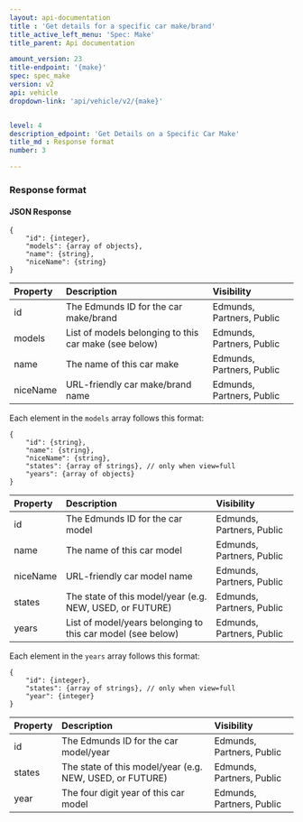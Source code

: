 ```yaml
---
layout: api-documentation
title : 'Get details for a specific car make/brand'
title_active_left_menu: 'Spec: Make'
title_parent: Api documentation

amount_version: 23
title-endpoint: '{make}'
spec: spec_make
version: v2
api: vehicle
dropdown-link: 'api/vehicle/v2/{make}'


level: 4
description_edpoint: 'Get Details on a Specific Car Make'
title_md : Response format
number: 3

---
```


### Response format

#### JSON Response

	{
		"id": {integer},
		"models": {array of objects},
		"name": {string},
		"niceName": {string}
	}

| Property      | Description                                              | Visibility                |
|:--------------|:---------------------------------------------------------|:------------------------- |
| id            | The Edmunds ID for the car make/brand                    | Edmunds, Partners, Public |
| models        | List of models belonging to this car make (see below)    | Edmunds, Partners, Public |
| name          | The name of this car make                                | Edmunds, Partners, Public |
| niceName      | URL-friendly car make/brand name                         | Edmunds, Partners, Public |

Each element in the <code>models</code> array follows this format:

	{
		"id": {string},
		"name":	{string},
		"niceName": {string},
		"states": {array of strings}, // only when view=full
		"years": {array of objects}
	}

| Property      | Description                                                    | Visibility                |
|:--------------|:---------------------------------------------------------------|:------------------------- |
| id            | The Edmunds ID for the car model                               | Edmunds, Partners, Public |
| name          | The name of this car model                                     | Edmunds, Partners, Public |
| niceName      | URL-friendly car model name                                    | Edmunds, Partners, Public |
| states        | The state of this model/year (e.g. NEW, USED, or FUTURE)       | Edmunds, Partners, Public |
| years         | List of model/years belonging to this car model (see below)    | Edmunds, Partners, Public |

Each element in the <code>years</code> array follows this format:

	{
		"id": {integer},
		"states": {array of strings}, // only when view=full
		"year": {integer}
	}

| Property      | Description                                                    | Visibility                |
|:--------------|:---------------------------------------------------------------|:------------------------- |
| id            | The Edmunds ID for the car model/year                          | Edmunds, Partners, Public |
| states        | The state of this model/year (e.g. NEW, USED, or FUTURE)       | Edmunds, Partners, Public |
| year          | The four digit year of this car model                          | Edmunds, Partners, Public |
